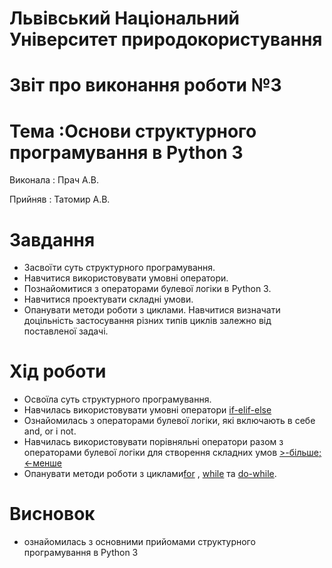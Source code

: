 # Львівський Національний Університет природокористування
# Звіт про виконання роботи №3
# Тема :Основи структурного програмування в Python 3
Виконала : 
Прач А.В.

Прийняв :
Татомир А.В.

# Завдання

- Засвоїти суть структурного програмування.
- Навчитися використовувати умовні оператори.
- Познайомитися з операторами булевої логіки в Python 3.
- Навчитися проектувати складні умови.
- Опанувати методи роботи з циклами. Навчитися визначати доцільність застосування різних типів циклів залежно від поставленої задачі.  

# Хід роботи 
- Освоїла суть структурного програмування.
- Навчилась використовувати умовні оператори [if-elif-else](./oop3.py)
- Ознайомилась з операторами булевої логіки, які  включають в себе and, or і not.
- Навчилась використовувати порівняльні оператори разом з операторами булевої логіки для створення складних умов [>-більше;<-менше](./oop3_1.py)
- Опанувати методи роботи з циклами[for](./oop3_2.py) , [while](./oop3_3.py) та [do-while](./oop3_4.py).

# Висновок
- ознайомилась з основними прийомами структурного програмування в Python 3
